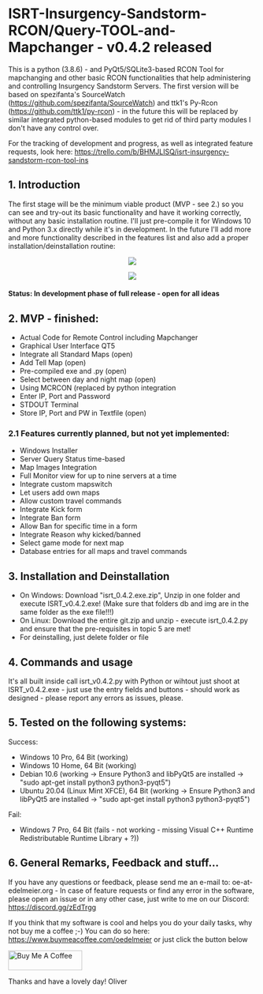 # ISRT-Insurgency-Sandstorm-RCON/Query-TOOL-and-Mapchanger - v0.4.2 released
This is a python (3.8.6) - and PyQt5/SQLite3-based RCON Tool for mapchanging and other basic RCON functionalities that help administering and controlling Insurgency Sandstorm Servers. The first version will be based on spezifanta's SourceWatch (https://github.com/spezifanta/SourceWatch) and ttk1's Py-Rcon (https://github.com/ttk1/py-rcon) - in the future this will be replaced by similar integrated python-based modules to get rid of third party modules I don't have any control over.

For the tracking of development and progress, as well as integrated feature requests, look here: https://trello.com/b/BHMJLISQ/isrt-insurgency-sandstorm-rcon-tool-ins

## 1. Introduction
The first stage will be the minimum viable product (MVP - see 2.) so you can see and try-out its basic functionality and have it working correctly, without any basic installation routine. I'll just pre-compile it for Windows 10 and Python 3.x directly while it's in development. In the future I'll add more and more functionality described in the features list and also add a proper installation/deinstallation routine:

<center><img src="http://gs.tct-gaming.com/isrt_0.4.2.JPG"></center>
<p>
<center><img src="http://gs.tct-gaming.com/isrt_db_0.4.2.JPG"></center>

#### Status: In development phase of full release - open for all ideas

## 2. MVP - finished:
- Actual Code for Remote Control including Mapchanger
- Graphical User Interface QT5
- Integrate all Standard Maps (open)
- Add Tell Map (open)
- Pre-compiled exe and .py (open)
- Select between day and night map (open)
- Using MCRCON (replaced by python integration
- Enter IP, Port and Password
- STDOUT Terminal
- Store IP, Port and PW in Textfile (open)

### 2.1 Features currently planned, but not yet implemented:
- Windows Installer
- Server Query Status time-based
- Map Images Integration
- Full Monitor view for up to nine servers at a time
- Integrate custom mapswitch
- Let users add own maps
- Allow custom travel commands
- Integrate Kick form
- Integrate Ban form
- Allow Ban for specific time in a form
- Integrate Reason why kicked/banned
- Select game mode for next map
- Database entries for all maps and travel commands

## 3. Installation and Deinstallation
- On Windows: Download "isrt_0.4.2.exe.zip", Unzip in one folder and execute ISRT_v0.4.2.exe! (Make sure that folders db and img are in the same folder as the exe file!!!)
- On Linux: Download the entire git.zip and unzip - execute isrt_0.4.2.py and ensure that the pre-requisites in topic 5 are met!
- For deinstalling, just delete folder or file

## 4. Commands and usage
It's all built inside call isrt_v0.4.2.py with Python or wihtout just shoot at ISRT_v0.4.2.exe - just use the entry fields and buttons - should work as designed - please report any errors as issues, please.

## 5. Tested on the following systems:
Success:
- Windows 10 Pro, 64 Bit (working)
- Windows 10 Home, 64 Bit (working)
- Debian 10.6 (working -> Ensure Python3 and libPyQt5 are installed -> "sudo apt-get install python3 python3-pyqt5")
- Ubuntu 20.04 (Linux Mint XFCE), 64 Bit (working -> Ensure Python3 and libPyQt5 are installed -> "sudo apt-get install python3 python3-pyqt5")

Fail:
- Windows 7 Pro, 64 Bit (fails - not working - missing Visual C++ Runtime Redistributable Runtime Library + ?))

## 6. General Remarks, Feedback and stuff...
If you have any questions or feedback, please send me an e-mail to: oe-at-edelmeier.org - In case of feature requests or find any error in the software, please open an issue or in any other case, just write to me on our Discord: https://discord.gg/zEdTrgg

If you think that my software is cool and helps you do your daily tasks, why not buy me a coffee ;-) You can do so here: https://www.buymeacoffee.com/oedelmeier or just click the button below

<a href="https://www.buymeacoffee.com/oedelmeier" target="_blank"><img src="https://cdn.buymeacoffee.com/buttons/v2/default-yellow.png" alt="Buy Me A Coffee" style="height: 40px !important;width: 150px !important;"></a>

Thanks and have a lovely day!
Oliver

